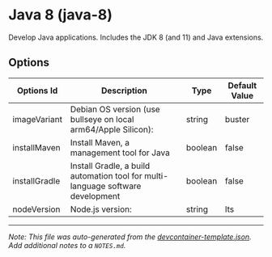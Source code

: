 
# Java 8 (java-8)

Develop Java applications. Includes the JDK 8 (and 11) and Java extensions.

## Options

| Options Id | Description | Type | Default Value |
|-----|-----|-----|-----|
| imageVariant | Debian OS version (use bullseye on local arm64/Apple Silicon): | string | buster |
| installMaven | Install Maven, a management tool for Java | boolean | false |
| installGradle | Install Gradle, a build automation tool for multi-language software development | boolean | false |
| nodeVersion | Node.js version: | string | lts |



---

_Note: This file was auto-generated from the [devcontainer-template.json](https://github.com/igecloudsdev/developer/blob/main/src/java-8/devcontainer-template.json).  Add additional notes to a `NOTES.md`._
